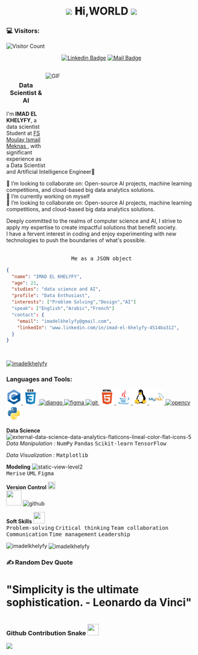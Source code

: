 <h1 align="center">
  <img src="GIF/Earth.gif" width="24px">
  𝐇i,WORLD
  <img src="GIF/Hi.gif" width="40px" />
</h1>

 <h3 align="left">💻 Visitors:</h3>

![Visitor Count](https://profile-counter.glitch.me/{imadelkhelyfy}/count.svg)

<div align='center'>
  
  [![Linkedin Badge](https://img.shields.io/badge/-IMADELKHELYFY-0e76a8?style=flat&labelColor=0e76a8&logo=linkedin&logoColor=white)](https://www.linkedin.com/in/imad-el-khelyfy-4514ba312)
  [![Mail Badge](https://img.shields.io/badge/-IMADELKHELYFY-C70000?style=flat&labelColor=C70000&logo=gmail&logoColor=white)](https://imadelkhelyfy@gmail.com)
</div> <br>


<img align="right" height="250" width="400" alt="GIF" src="GIF/code.gif"/>
<h3 align="center">Data Scientist & AI </h3>
I'm<strong> IMAD EL KHELYFY</strong>, a data scientist Student  at <a href="https://www.fs-umi.ac.ma/ /">FS Moulay Ismail Meknas </a>, with significant experience as a Data Scientist and Artificial Intelligence Engineer🔭<br>
  
  👯 I’m looking to collaborate on: Open-source AI projects, machine learning competitions, and cloud-based big data analytics solutions.<br>
  🔭 I’m currently working on myself <br>
  👯 I’m looking to collaborate on: Open-source AI projects, machine learning competitions, and cloud-based big data analytics solutions.<br>
  
  Deeply committed to the realms of computer science and AI, I strive to apply my expertise to create impactful solutions that benefit society.<br>I have a fervent interest in coding and enjoy experimenting with new technologies to push the boundaries of what's possible.<br/>

  <br>
  <div align='center'> <kbd>Me as a JSON object</kbd> </div>
  
```json
{
  "name": "IMAD EL KHELYFY",
  "age": 21,
  "studies": "data science and AI",
  "profile": "Data Enthusiast",
  "interests": ["Problem Solving","Design","AI"]
  "speak": ["English","Arabic","French"]
  "contact": {
    "email": "imadelkhelyfy@gmail.com",
    "linkedIn": "www.linkedin.com/in/imad-el-khelyfy-4514ba312",
  }
}
```

  <br/>
  
 
  
<p align="left"> <a href="https://github.com/ryo-ma/github-profile-trophy"><img src="https://github-profile-trophy.vercel.app/?username=imadkhkhalifi" alt="imadelkhelyfy" /></a> </p>





<h3 align="left">Languages and Tools:</h3>
<p align="left"> <a href="https://www.cprogramming.com/" target="_blank" rel="noreferrer"> <img src="https://raw.githubusercontent.com/devicons/devicon/master/icons/c/c-original.svg" alt="c" width="40" height="40"/> </a> <a href="https://www.w3schools.com/css/" target="_blank" rel="noreferrer"> <img src="https://raw.githubusercontent.com/devicons/devicon/master/icons/css3/css3-original-wordmark.svg" alt="css3" width="40" height="40"/> </a> <a href="https://www.djangoproject.com/" target="_blank" rel="noreferrer"> <img src="https://cdn.worldvectorlogo.com/logos/django.svg" alt="django" width="40" height="40"/> </a> <a href="https://www.figma.com/" target="_blank" rel="noreferrer"> <img src="https://www.vectorlogo.zone/logos/figma/figma-icon.svg" alt="figma" width="40" height="40"/> </a> <a href="https://git-scm.com/" target="_blank" rel="noreferrer"> <img src="https://www.vectorlogo.zone/logos/git-scm/git-scm-icon.svg" alt="git" width="40" height="40"/> </a> <a href="https://www.w3.org/html/" target="_blank" rel="noreferrer"> <img src="https://raw.githubusercontent.com/devicons/devicon/master/icons/html5/html5-original-wordmark.svg" alt="html5" width="40" height="40"/> </a>
<a href="https://www.java.com" target="_blank" rel="noreferrer"> <img src="https://raw.githubusercontent.com/devicons/devicon/master/icons/java/java-original.svg" alt="java" width="40" height="40"/> </a> <a href="https://www.linux.org/" target="_blank" rel="noreferrer"> <img src="https://raw.githubusercontent.com/devicons/devicon/master/icons/linux/linux-original.svg" alt="linux" width="40" height="40"/> </a> <a href="https://www.mysql.com/" target="_blank" rel="noreferrer"> <img src="https://raw.githubusercontent.com/devicons/devicon/master/icons/mysql/mysql-original-wordmark.svg" alt="mysql" width="40" height="40"/> </a> <a href="https://opencv.org/" target="_blank" rel="noreferrer"> <img src="https://www.vectorlogo.zone/logos/opencv/opencv-icon.svg" alt="opencv" width="40" height="40"/> </a> <a href="https://www.python.org" target="_blank" rel="noreferrer"> <img src="https://raw.githubusercontent.com/devicons/devicon/master/icons/python/python-original.svg" alt="python" width="40" height="40"/> </a> </p>

  **Data Science** <img width="20" height="20" src="https://img.icons8.com/external-flaticons-lineal-color-flat-icons/64/external-data-science-data-analytics-flaticons-lineal-color-flat-icons-5.png" alt="external-data-science-data-analytics-flaticons-lineal-color-flat-icons-5"/>  
  *Data Manipulation :*
    <kbd>NumPy</kbd>  <kbd>Pandas</kbd>  <kbd>Scikit-learn</kbd> <kbd>TensorFlow</kbd> 
    
  *Data Visualization :*
     <kbd>Matplotlib</kbd> 
    

  
  **Modeling** <img width="20" height="20" src="https://img.icons8.com/stickers/100/static-view-level2.png" alt="static-view-level2"/>  
  <kbd>Merise</kbd> <kbd>UML</kbd> <kbd>Figma</kbd>

 

  
  **Version Control** <img width="20" height="20" src="https://cdn.icon-icons.com/icons2/1738/PNG/512/iconfinder-technologymachineelectronicdevice25-4026435_113356.png"/>
  <br/>
  <img height="40" width="40" src="https://upload.wikimedia.org/wikipedia/commons/thumb/3/3f/Git_icon.svg/1024px-Git_icon.svg.png">
  <img width="40" height="40" src="https://img.icons8.com/?size=100&id=63777&format=png&color=000000" alt="github"/>

  **Soft Skills** <img height="30" width="30" src="https://img.icons8.com/?size=30&id=SakkXeHgINB9&format=png&color=000000" /><br>
  <kbd>Problem-solving</kbd> <kbd>Critical thinking</kbd> <kbd>Team collaboration</kbd> <kbd>Communication</kbd> <kbd>Time management</kbd> <kbd>Leadership</kbd>
  <br>
<p><img align="left" src="https://github-readme-stats.vercel.app/api/top-langs?username=imadelkhelyfy&show_icons=true&locale=en&layout=compact" alt="imadelkhelyfy" /></p>

<p>&nbsp;<img align="center" src="https://github-readme-stats.vercel.app/api?username=imadelkhelyfy&show_icons=true&locale=en" alt="imadelkhelyfy" /></p>
  
  </h1>

    
  


### ✍️ Random Dev Quote
<h1>"Simplicity is the ultimate sophistication.
- Leonardo da Vinci"<h1>

### Github Contribution Snake <img height="30" width="30" src="https://img.icons8.com/?size=30&id=87064&format=png&color=ffffff"/>
<img src="github-contribution-grid-snake.svg"/>

